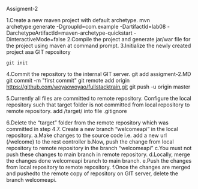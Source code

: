 Assigment-2

1.Create a new maven project with default archetype.
	mvn archetype:generate -DgroupId=com.example -DartifactId=lab08 -DarchetypeArtifactId=maven-archetype-quickstart -DinteractiveMode=false 
2.Compile the project and generate jar/war file for the project using maven at command prompt.
3.Initialize the newly created project asa GIT repository
 	
	git init
	
4.Commit the repository to the internal GIT server. 
	git add assigment-2.MD
	git commit -m "first commit"
	git remote add origin https://github.com/woyaowoyao/fullstacktrain.git
	git push -u origin master
	
5.Currently all files are committed to remote repository. Configure the local repository such that target folder is not committed from local repository to remote repository.
   add /target/ into file .gitignore 
   
6.Delete the “target” folder from the remote repository which was committed in step 4.7.
	Create 	a new branch “welcomeapi” in the local repository.
	a.Make changes to the source code i.e. add a new url (/welcome) to the rest controller
	b.Now, push the change from local repository to remote repository in the branch “welcomeapi”
	c.You must not push these changes to main branch in remote repository.
	d.Locally, merge the changes done welcomeapi branch to main branch. 
	e.Push the changes from local repository to remote repository.
	f.Once the changes are merged and pushedto the remote copy of repository on GIT server, delete the branch welcomeapi.

